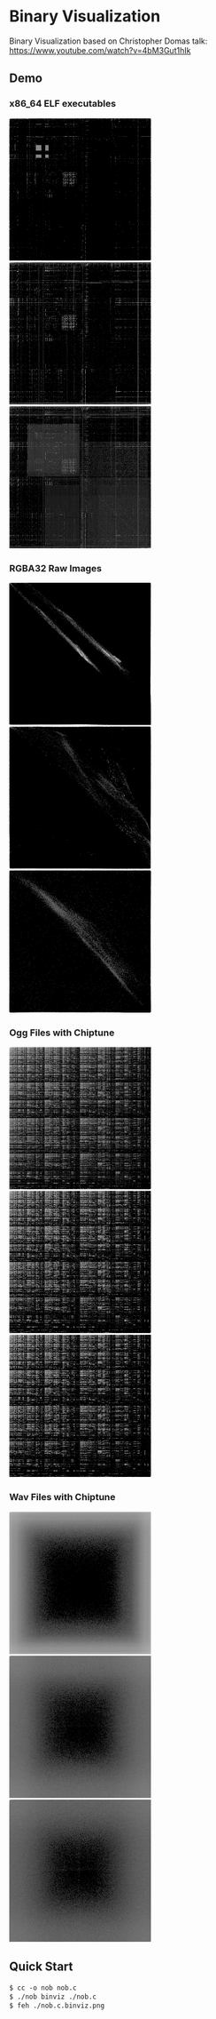 # Binary Visualization

Binary Visualization based on Christopher Domas talk: https://www.youtube.com/watch?v=4bM3Gut1hIk

## Demo

### x86_64 ELF executables

![xkbprint](./demos/exec/xkbprint.binviz.png)
![xournal](./demos/exec/xournal.binviz.png)
![x-terminal-emulator](./demos/exec/x-terminal-emulator.binviz.png)

### RGBA32 Raw Images

![forsen1](./demos/imgs/forsen1.png.raw.binviz.png)
![jebaited](./demos/imgs/jebaited.png.raw.binviz.png)
![kkoooooona](./demos/imgs/kkoooooona.png.raw.binviz.png)

### Ogg Files with Chiptune

![1.ogg](./demos/oggs/1.ogg.binviz.png)
![2.ogg](./demos/oggs/2.ogg.binviz.png)
![3.ogg](./demos/oggs/3.ogg.binviz.png)

### Wav Files with Chiptune

![1.wav](./demos/wavs/1.wav.binviz.png)
![2.wav](./demos/wavs/2.wav.binviz.png)
![3.wav](./demos/wavs/3.wav.binviz.png)

## Quick Start

```console
$ cc -o nob nob.c
$ ./nob binviz ./nob.c
$ feh ./nob.c.binviz.png
```
